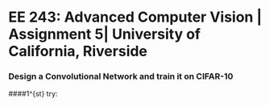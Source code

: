 # EE 243: Advanced Computer Vision | Assignment 5| University of California, Riverside
### Design a Convolutional Network and train it  on CIFAR-10

####1^{st} try: 

